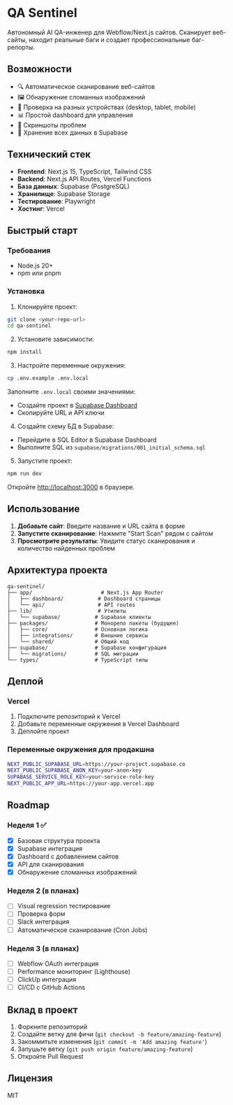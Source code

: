 # QA Sentinel

Автономный AI QA-инженер для Webflow/Next.js сайтов. Сканирует веб-сайты, находит реальные баги и создает профессиональные баг-репорты.

## Возможности

- 🔍 Автоматическое сканирование веб-сайтов
- 🖼️ Обнаружение сломанных изображений
- 📱 Проверка на разных устройствах (desktop, tablet, mobile)
- 📊 Простой dashboard для управления
- 📸 Скриншоты проблем
- 💾 Хранение всех данных в Supabase

## Технический стек

- **Frontend**: Next.js 15, TypeScript, Tailwind CSS
- **Backend**: Next.js API Routes, Vercel Functions
- **База данных**: Supabase (PostgreSQL)
- **Хранилище**: Supabase Storage
- **Тестирование**: Playwright
- **Хостинг**: Vercel

## Быстрый старт

### Требования

- Node.js 20+
- npm или pnpm

### Установка

1. Клонируйте проект:
```bash
git clone <your-repo-url>
cd qa-sentinel
```

2. Установите зависимости:
```bash
npm install
```

3. Настройте переменные окружения:
```bash
cp .env.example .env.local
```

Заполните `.env.local` своими значениями:
- Создайте проект в [Supabase Dashboard](https://app.supabase.com)
- Скопируйте URL и API ключи

4. Создайте схему БД в Supabase:
- Перейдите в SQL Editor в Supabase Dashboard
- Выполните SQL из `supabase/migrations/001_initial_schema.sql`

5. Запустите проект:
```bash
npm run dev
```

Откройте [http://localhost:3000](http://localhost:3000) в браузере.

## Использование

1. **Добавьте сайт**: Введите название и URL сайта в форме
2. **Запустите сканирование**: Нажмите "Start Scan" рядом с сайтом
3. **Просмотрите результаты**: Увидите статус сканирования и количество найденных проблем

## Архитектура проекта

```
qa-sentinel/
├── app/                      # Next.js App Router
│   ├── dashboard/           # Dashboard страницы
│   └── api/                 # API routes
├── lib/                     # Утилиты
│   └── supabase/           # Supabase клиенты
├── packages/               # Монорепо пакеты (будущее)
│   ├── core/               # Основная логика
│   ├── integrations/       # Внешние сервисы
│   └── shared/             # Общий код
├── supabase/               # Supabase конфигурация
│   └── migrations/         # SQL миграции
└── types/                  # TypeScript типы
```

## Деплой

### Vercel

1. Подключите репозиторий к Vercel
2. Добавьте переменные окружения в Vercel Dashboard
3. Деплойте проект

### Переменные окружения для продакшна

```bash
NEXT_PUBLIC_SUPABASE_URL=https://your-project.supabase.co
NEXT_PUBLIC_SUPABASE_ANON_KEY=your-anon-key
SUPABASE_SERVICE_ROLE_KEY=your-service-role-key
NEXT_PUBLIC_APP_URL=https://your-app.vercel.app
```

## Roadmap

### Неделя 1 ✅
- [x] Базовая структура проекта
- [x] Supabase интеграция
- [x] Dashboard с добавлением сайтов
- [x] API для сканирования
- [x] Обнаружение сломанных изображений

### Неделя 2 (в планах)
- [ ] Visual regression тестирование
- [ ] Проверка форм
- [ ] Slack интеграция
- [ ] Автоматическое сканирование (Cron Jobs)

### Неделя 3 (в планах)
- [ ] Webflow OAuth интеграция
- [ ] Performance мониторинг (Lighthouse)
- [ ] ClickUp интеграция
- [ ] CI/CD с GitHub Actions

## Вклад в проект

1. Форкните репозиторий
2. Создайте ветку для фичи (`git checkout -b feature/amazing-feature`)
3. Закоммитьте изменения (`git commit -m 'Add amazing feature'`)
4. Запушьте ветку (`git push origin feature/amazing-feature`)
5. Откройте Pull Request

## Лицензия

MIT

